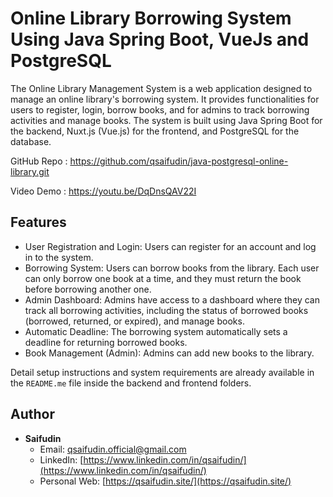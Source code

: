 # Online Library Borrowing System Using Java Spring Boot, VueJs and PostgreSQL

The Online Library Management System is a web application designed to manage an online library's borrowing system. It provides functionalities for users to register, login, borrow books, and for admins to track borrowing activities and manage books. The system is built using Java Spring Boot for the backend, Nuxt.js (Vue.js) for the frontend, and PostgreSQL for the database.

GitHub Repo : https://github.com/qsaifudin/java-postgresql-online-library.git

Video Demo : https://youtu.be/DqDnsQAV22I


## Features
- User Registration and Login: Users can register for an account and log in to the system.
- Borrowing System: Users can borrow books from the library. Each user can only borrow one book at a time, and they must return the book before borrowing another one.
- Admin Dashboard: Admins have access to a dashboard where they can track all borrowing activities, including the status of borrowed books (borrowed, returned, or expired), and manage books.
- Automatic Deadline: The borrowing system automatically sets a deadline for returning borrowed books.
- Book Management (Admin): Admins can add new books to the library.

Detail setup instructions and system requirements are already available in the `README.me` file inside the backend and frontend folders.


## Author

- **Saifudin**
  - Email: qsaifudin.official@gmail.com
  - LinkedIn: [https://www.linkedin.com/in/qsaifudin/](https://www.linkedin.com/in/qsaifudin/)
  - Personal Web: [https://qsaifudin.site/](https://qsaifudin.site/)

